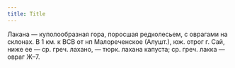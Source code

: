 ```yaml
---
title: Title
---
```


Лакана — куполообразная гора, поросшая редколесьем, с оврагами на склонах. В 1
км. к ВСВ от нп Малореченское (Алушт.), юж. отрог г. Сай, ниже ее — ср. греч.
лахано, — тюрк. лахана капуста; ср. греч. лакка — овраг Ж–7.
